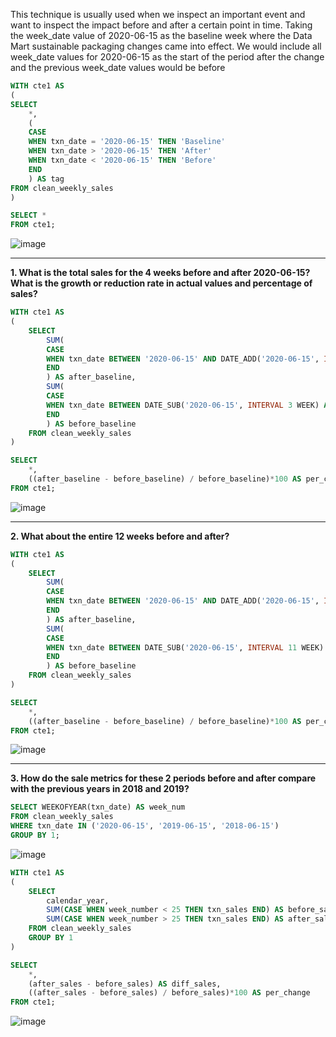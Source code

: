 This technique is usually used when we inspect an important event and want to inspect the impact before and after a certain point in time.
Taking the week_date value of 2020-06-15 as the baseline week where the Data Mart sustainable packaging changes came into effect.
We would include all week_date values for 2020-06-15 as the start of the period after the change and the previous week_date values would be before

```sql
WITH cte1 AS 
(
SELECT 
	*,
    (
    CASE 
    WHEN txn_date = '2020-06-15' THEN 'Baseline'
    WHEN txn_date > '2020-06-15' THEN 'After'
    WHEN txn_date < '2020-06-15' THEN 'Before'
    END
    ) AS tag
FROM clean_weekly_sales
)

SELECT *
FROM cte1;
```
![image](https://github.com/arnavbangaria/data-analytics-projects/assets/98005484/479bca8c-44cb-4358-bd78-3d8f7c58c901)

---

__1. What is the total sales for the 4 weeks before and after 2020-06-15? What is the growth or reduction rate in actual values and percentage of sales?__
```sql
WITH cte1 AS 
(
    SELECT 
		SUM(
		CASE
		WHEN txn_date BETWEEN '2020-06-15' AND DATE_ADD('2020-06-15', INTERVAL 3 WEEK) THEN txn_sales
		END
		) AS after_baseline,
		SUM(
		CASE
		WHEN txn_date BETWEEN DATE_SUB('2020-06-15', INTERVAL 3 WEEK) AND '2020-06-15' THEN txn_sales
		END
		) AS before_baseline
	FROM clean_weekly_sales
)

SELECT 
	*,
    ((after_baseline - before_baseline) / before_baseline)*100 AS per_change
FROM cte1;
```
![image](https://github.com/arnavbangaria/data-analytics-projects/assets/98005484/18b4c379-374d-4bcb-aa56-d71e01f43932)

---

__2. What about the entire 12 weeks before and after?__
```sql
WITH cte1 AS 
(
    SELECT 
		SUM(
		CASE
		WHEN txn_date BETWEEN '2020-06-15' AND DATE_ADD('2020-06-15', INTERVAL 11 WEEK) THEN txn_sales
		END
		) AS after_baseline,
		SUM(
		CASE
		WHEN txn_date BETWEEN DATE_SUB('2020-06-15', INTERVAL 11 WEEK) AND '2020-06-15' THEN txn_sales
		END
		) AS before_baseline
	FROM clean_weekly_sales
)

SELECT 
	*,
    ((after_baseline - before_baseline) / before_baseline)*100 AS per_change
FROM cte1;
```
![image](https://github.com/arnavbangaria/data-analytics-projects/assets/98005484/6a91ce25-ed72-462e-bd55-c36f4a46e709)

---

__3. How do the sale metrics for these 2 periods before and after compare with the previous years in 2018 and 2019?__
```sql
SELECT WEEKOFYEAR(txn_date) AS week_num
FROM clean_weekly_sales
WHERE txn_date IN ('2020-06-15', '2019-06-15', '2018-06-15')
GROUP BY 1;
```
![image](https://github.com/arnavbangaria/data-analytics-projects/assets/98005484/b1298498-90a5-499d-8835-af95b8bbd5d6)

```sql
WITH cte1 AS 
(
	SELECT 
		calendar_year,
		SUM(CASE WHEN week_number < 25 THEN txn_sales END) AS before_sales,
		SUM(CASE WHEN week_number > 25 THEN txn_sales END) AS after_sales
	FROM clean_weekly_sales
	GROUP BY 1
)

SELECT 
	*,
    (after_sales - before_sales) AS diff_sales,
    ((after_sales - before_sales) / before_sales)*100 AS per_change
FROM cte1;
```
![image](https://github.com/arnavbangaria/data-analytics-projects/assets/98005484/14b0f2aa-2751-4124-8ce1-b6141c6e08b6)
